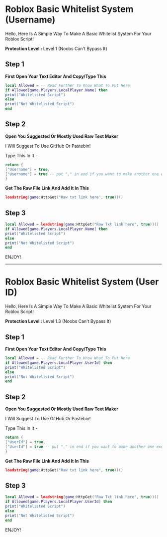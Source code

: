 # Roblox Basic Whitelist System (Username)
Hello, Here Is A Simple Way To Make A Basic Whitelist System For Your Roblox Script!

**Protection Level :** Level 1 (Noobs Can't Bypass It)

## Step 1

**First Open Your Text Editor
And Copy/Type This**

```lua
local Allowed = -- Read Further To Know What To Put Here
if Allowed[game.Players.LocalPlayer.Name] then
print("Whitelisted Script")
else
print("Not Whitelisted Script")
end
```

## Step 2

**Open You Suggested Or Mostly Used Raw Text Maker**

I Will Suggest To Use GitHub Or Pastebin!

Type This In It -
```lua
return {
["Username"] = true,
["Username"] = true -- put "," in end if you want to make another one execpt the last one
}
```

**Get The Raw File Link And Add It In This**
```lua
loadstring(game:HttpGet("Raw txt link here", true))()
```

## Step 3

```lua
local Allowed = loadstring(game:HttpGet("Raw Txt link here", true))()
if Allowed[game.Players.LocalPlayer.Name] then
print("Whitelisted Script")
else
print("Not Whitelisted Script")
end
```

ENJOY!

---

# Roblox Basic Whitelist System (User ID)

Hello, Here Is A Simple Way To Make A Basic Whitelist System For Your Roblox Script!

**Protection Level :** Level 1.3 (Noobs Can't Bypass It)

## Step 1

**First Open Your Text Editor
And Copy/Type This**

```lua
local Allowed = -- Read Further To Know What To Put Here
if Allowed[game.Players.LocalPlayer.UserId] then
print("Whitelisted Script")
else
print("Not Whitelisted Script")
end
```

## Step 2

**Open You Suggested Or Mostly Used Raw Text Maker**

I Will Suggest To Use GitHub Or Pastebin!

Type This In It -
```lua
return {
["UserId"] = true,
["UserId"] = true -- put "," in end if you want to make another one execpt the last one
}
```

**Get The Raw File Link And Add It In This**
```lua
loadstring(game:HttpGet("Raw txt link here", true))()
```

## Step 3

```lua
local Allowed = loadstring(game:HttpGet("Raw Txt link here", true))()
if Allowed[game.Players.LocalPlayer.UserId] then
print("Whitelisted Script")
else
print("Not Whitelisted Script")
end
```

ENJOY!
